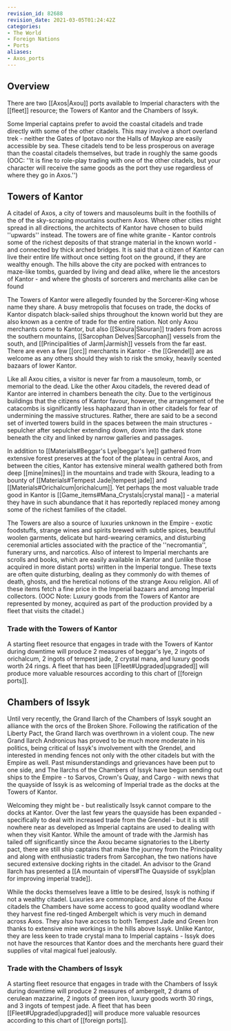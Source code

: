 ```yaml
---
revision_id: 82688
revision_date: 2021-03-05T01:24:42Z
categories:
- The World
- Foreign Nations
- Ports
aliases:
- Axos_ports
---
```


## Overview
There are two [[Axos|Axou]] ports available to Imperial characters with the [[fleet]] resource; the Towers of Kantor and the Chambers of Issyk.

Some Imperial captains prefer to avoid the coastal citadels and trade directly with some of the other citadels. This may involve a short overland trek - neither the Gates of Ipotavo nor the Halls of Maykop are easily accessible by sea. These citadels tend to be less prosperous on average than the coastal citadels themselves, but trade in roughly the same goods (OOC: ''It is fine to role-play trading with one of the other citadels, but your character will receive the same goods as the port they use regardless of where they go in Axos.'')

## Towers of Kantor
A citadel of Axos, a city of towers and mausoleums built in the foothills of the of the sky-scraping mountains southern Axos. Where other cities might spread in all directions, the architects of Kantor have chosen to build ''upwards'' instead. The towers are of fine white granite - Kantor controls some of the richest deposits of that strange material in the known world - and connected by thick arched bridges. It is said that a citizen of Kantor can live their entire life without once setting foot on the ground, if they are wealthy enough. The hills above the city are pocked with entrances to maze-like tombs, guarded by living and dead alike, where lie the ancestors of Kantor - and where the ghosts of sorcerers and merchants alike can be found

The Towers of Kantor were allegedly founded by the Sorcerer-King whose name they share. A busy metropolis that focuses on trade, the docks of Kantor dispatch black-sailed ships throughout the known world but they are also known as a centre of trade for the entire nation. Not only Axou merchants come to Kantor, but also [[Skoura|Skouran]] traders from across the southern mountains, [[Sarcophan Delves|Sarcophan]] vessels from the south, and [[Principalities of Jarm|Jarmish]] vessels from the far east. There are even a few [[orc]] merchants in Kantor - the [[Grendel]] are as welcome as any others should they wish to risk the smoky, heavily scented bazaars of lower Kantor. 

Like all Axou cities, a visitor is never far from a mausoleum, tomb, or memorial to the dead. Like the other Axou citadels, the revered dead of Kantor are interred in chambers beneath the city. Due to the vertiginous buildings that the citizens of Kantor favour, however, the arrangement of the catacombs is significantly less haphazard than in other citadels for fear of undermining the massive structures. Rather, there are said to be a second set of inverted towers build in the spaces between the main structures - sepulcher after sepulcher extending down, down into the dark stone beneath the city and linked by narrow galleries and passages. 

In addition to [[Materials#Beggar's Lye|beggar's lye]] gathered from extensive forest preserves at the foot of the plateau in central Axos, and between the cities, Kantor has extensive mineral wealth gathered both from deep [[mine|mines]] in the mountains and trade with Skoura, leading to a bounty of [[Materials#Tempest Jade|tempest jade]] and  [[Materials#Orichalcum|orichalcum]]. Yet perhaps the most valuable trade good in Kantor is [[Game_items#Mana_Crystals|crystal mana]] - a material they have in such abundance that it has reportedly replaced money among some of the richest families of the citadel.

The Towers are also a source of luxuries unknown in the Empire - exotic foodstuffs, strange wines and spirits brewed with subtle spices, beautiful woolen garments, delicate but hard-wearing ceramics, and disturbing ceremonial articles associated with the practice of the ''necromantia'', funerary urns, and narcotics. Also of interest to Imperial merchants are scrolls and books, which are easily available in Kantor and (unlike those acquired in more distant ports) written in the Imperial tongue. These texts are often quite disturbing, dealing as they commonly do with themes of death, ghosts, and the heretical notions of the strange Axou religion. All of these items fetch a fine price in the Imperial bazaars and among Imperial collectors. (OOC Note: Luxury goods from the Towers of Kantor are represented by money, acquired as part of the production provided by a fleet that visits the citadel.)

### Trade with the Towers of Kantor
A starting fleet resource that engages in trade with the Towers of Kantor during downtime will produce 2 measures of beggar's lye, 2 ingots of orichalcum, 2 ingots of tempest jade, 2 crystal mana, and luxury goods worth 24 rings. A fleet that has been [[Fleet#Upgraded|upgraded]] will produce more valuable resources according to this chart of [[foreign ports]].

## Chambers of Issyk
Until very recently, the Grand Ilarch of the Chambers of Issyk sought an alliance with the orcs of the Broken Shore. Following the ratification of the Liberty Pact, the Grand Ilarch was overthrown in a violent coup. The new Grand Ilarch Andronicus has proved to be much more moderate in his politics, being critical of Issyk's involvement with the Grendel, and interested in mending fences not only with the other citadels but with the Empire as well. Past misunderstandings and grievances have been put to one side, and The Ilarchs of the Chambers of Issyk have begun sending out ships to the Empire - to Sarvos, Crown's Quay, and Cargo - with news that the quayside of Issyk is as welcoming of Imperial trade as the docks at the Towers of Kantor.

Welcoming they might be - but realistically Issyk cannot compare to the docks at Kantor. Over the last few years the quayside has been expanded - specifically to deal with increased trade from the Grendel - but it is still nowhere near as developed as Imperial captains are used to dealing with when they visit Kantor. While the amount of trade with the Jarmish has tailed off significantly since the Axou became signatories to the Liberty pact, there are still ship captains that make the journey from the Principality and along with enthusiastic traders from Sarcophan, the two nations have secured extensive docking rights in the citadel. An advisor to the Grand Ilarch has presented a [[A mountain of vipers#The Quayside of ssyk|plan for improving imperial trade]].

While the docks themselves leave a little to be desired, Issyk is nothing if not a wealthy citadel. Luxuries are commonplace, and alone of the Axou citadels the Chambers have some access to good quality woodland where they harvest fine red-tinged Ambergelt which is very much in demand across Axos. They also have access to both Tempest Jade and Green Iron thanks to extensive mine workings in the hills above Issyk. Unlike Kantor, they are less keen to trade crystal mana to Imperial captains - Issyk does not have the resources that Kantor does and the merchants here guard their supplies of vital magical fuel jealously.

### Trade with the Chambers of Issyk
A starting fleet resource that engages in trade with the Chambers of Issyk during downtime will produce 2 measures of ambergelt, 2 drams of cerulean mazzarine, 2 ingots of green iron, luxury goods worth 30 rings, and 3 ingots of tempest jade. A fleet that has been [[Fleet#Upgraded|upgraded]] will produce more valuable resources according to this chart of [[foreign ports]].



